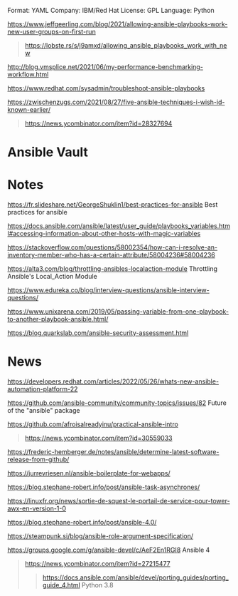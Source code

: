 Format: YAML
Company: IBM/Red Hat
License: GPL
Language: Python

https://www.jeffgeerling.com/blog/2021/allowing-ansible-playbooks-work-new-user-groups-on-first-run
> https://lobste.rs/s/j9amxd/allowing_ansible_playbooks_work_with_new

http://blog.vmsplice.net/2021/06/my-performance-benchmarking-workflow.html

https://www.redhat.com/sysadmin/troubleshoot-ansible-playbooks

https://zwischenzugs.com/2021/08/27/five-ansible-techniques-i-wish-id-known-earlier/
> https://news.ycombinator.com/item?id=28327694

# Ansible Vault

# Notes

https://fr.slideshare.net/GeorgeShuklin1/best-practices-for-ansible Best practices for ansible

https://docs.ansible.com/ansible/latest/user_guide/playbooks_variables.html#accessing-information-about-other-hosts-with-magic-variables

https://stackoverflow.com/questions/58002354/how-can-i-resolve-an-inventory-member-who-has-a-certain-attribute/58004236#58004236

https://alta3.com/blog/throttling-ansibles-localaction-module Throttling Ansible's Local_Action Module

https://www.edureka.co/blog/interview-questions/ansible-interview-questions/

https://www.unixarena.com/2019/05/passing-variable-from-one-playbook-to-another-playbook-ansible.html/

https://blog.quarkslab.com/ansible-security-assessment.html

# News
https://developers.redhat.com/articles/2022/05/26/whats-new-ansible-automation-platform-22

https://github.com/ansible-community/community-topics/issues/82 Future of the "ansible" package

https://github.com/afroisalreadyinu/practical-ansible-intro
> https://news.ycombinator.com/item?id=30559033

https://frederic-hemberger.de/notes/ansible/determine-latest-software-release-from-github/

https://jurrevriesen.nl/ansible-boilerplate-for-webapps/

https://blog.stephane-robert.info/post/ansible-task-asynchrones/

https://linuxfr.org/news/sortie-de-squest-le-portail-de-service-pour-tower-awx-en-version-1-0

https://blog.stephane-robert.info/post/ansible-4.0/

https://steampunk.si/blog/ansible-role-argument-specification/

https://groups.google.com/g/ansible-devel/c/AeF2En1RGI8 Ansible 4
> https://news.ycombinator.com/item?id=27215477
> > https://docs.ansible.com/ansible/devel/porting_guides/porting_guide_4.html Python 3.8